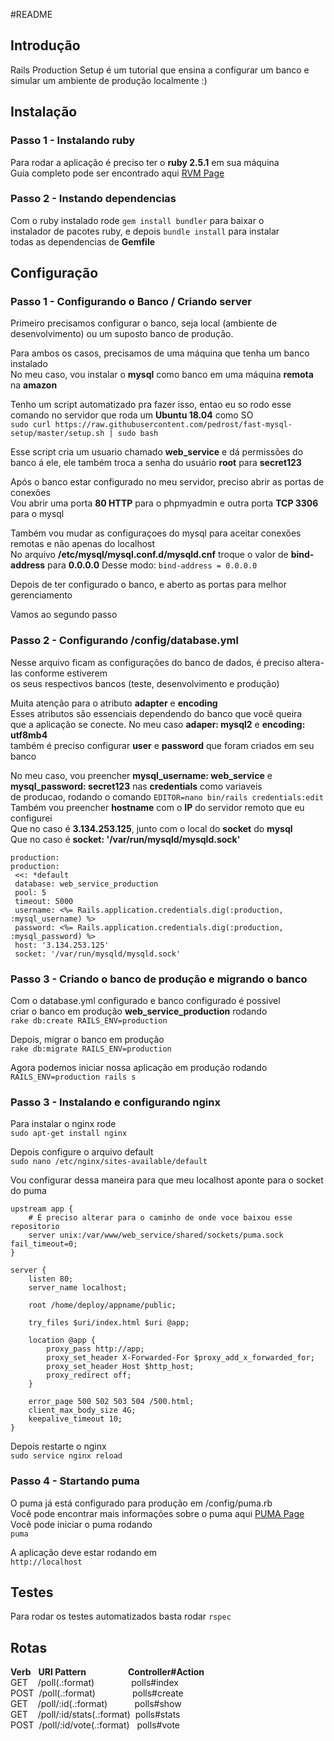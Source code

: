 #README

## Introdução

Rails Production Setup é um tutorial que ensina a configurar um banco e simular um ambiente de produção localmente :)

## Instalação

### Passo 1 - Instalando ruby

Para rodar a aplicação é preciso ter o **ruby 2.5.1** em sua máquina  
Guia completo pode ser encontrado aqui [RVM Page](https://rvm.io/) 

### Passo 2 - Instando dependencias

Com o ruby instalado rode `gem install bundler` para baixar o  
instalador de pacotes ruby, e depois `bundle install` para instalar  
todas as dependencias de **Gemfile**  

## Configuração

### Passo 1 - Configurando o Banco / Criando server

Primeiro precisamos configurar o banco, seja local (ambiente de desenvolvimento) ou um suposto banco de produção.  

Para ambos os casos, precisamos de uma máquina que tenha um banco instalado  
No meu caso, vou instalar o **mysql** como banco em uma máquina **remota** na **amazon**  

Tenho um script automatizado pra fazer isso, entao eu so rodo esse comando no servidor que roda um **Ubuntu 18.04** como SO  
```sudo curl https://raw.githubusercontent.com/pedrost/fast-mysql-setup/master/setup.sh | sudo bash```

Esse script cria um usuario chamado **web_service** e dá permissões do banco á ele, ele também troca a senha do usuário **root** para **secret123**

Após o banco estar configurado no meu servidor, preciso abrir as portas de conexões  
Vou abrir uma porta **80 HTTP** para o phpmyadmin e outra porta **TCP 3306** para o mysql

Também vou mudar as configuraçoes do mysql para aceitar conexões remotas e não apenas do localhost  
No arquivo **/etc/mysql/mysql.conf.d/mysqld.cnf** troque o valor de **bind-address** para **0.0.0.0**
Desse modo: `bind-address = 0.0.0.0`

Depois de ter configurado o banco, e aberto as portas para melhor gerenciamento  

Vamos ao segundo passo  

### Passo 2 - Configurando /config/database.yml

Nesse arquivo ficam as configurações do banco de dados, é preciso altera-las conforme estiverem  
os seus respectivos bancos (teste, desenvolvimento e produção)  

Muita atenção para o atributo **adapter** e **encoding**  
Esses atributos são essenciais dependendo do banco que você queira  
que a aplicação se conecte. No meu caso **adaper: mysql2** e **encoding: utf8mb4**  
também é preciso configurar **user** e **password** que foram criados em seu banco  

No meu caso, vou preencher **mysql_username: web_service** e **mysql_password: secret123** nas **credentials** como variaveis  
de producao, rodando o comando `EDITOR=nano bin/rails credentials:edit`  
Também vou preencher **hostname** com o **IP** do servidor remoto que eu configurei  
Que no caso é **3.134.253.125**, junto com o local do **socket** do **mysql**  
Que no caso é **socket: '/var/run/mysqld/mysqld.sock'**  

```
production:
production:
 <<: *default
 database: web_service_production
 pool: 5
 timeout: 5000
 username: <%= Rails.application.credentials.dig(:production, :mysql_username) %>
 password: <%= Rails.application.credentials.dig(:production, :mysql_password) %>
 host: '3.134.253.125'
 socket: '/var/run/mysqld/mysqld.sock'
```

### Passo 3 - Criando o banco de produção e migrando o banco

Com o database.yml configurado e banco configurado é possivel  
criar o banco em produção **web_service_production** rodando  
```rake db:create RAILS_ENV=production```

Depois, migrar o banco em produção  
```rake db:migrate RAILS_ENV=production```

Agora podemos iniciar nossa aplicação em produção rodando   
```RAILS_ENV=production rails s```

### Passo 3 - Instalando e configurando nginx

Para instalar o nginx rode  
```sudo apt-get install nginx```

Depois configure o arquivo default  
```sudo nano /etc/nginx/sites-available/default```

Vou configurar dessa maneira para que meu localhost aponte para o socket do puma  

```
upstream app {
    # É preciso alterar para o caminho de onde voce baixou esse repositorio
    server unix:/var/www/web_service/shared/sockets/puma.sock fail_timeout=0;
}

server {
    listen 80;
    server_name localhost;

    root /home/deploy/appname/public;

    try_files $uri/index.html $uri @app;

    location @app {
        proxy_pass http://app;
        proxy_set_header X-Forwarded-For $proxy_add_x_forwarded_for;
        proxy_set_header Host $http_host;
        proxy_redirect off;
    }

    error_page 500 502 503 504 /500.html;
    client_max_body_size 4G;
    keepalive_timeout 10;
}
```

Depois restarte o nginx  
```sudo service nginx reload```

### Passo 4 - Startando puma

O puma já está configurado para produção em /config/puma.rb  
Você pode encontrar mais informações sobre o puma aqui [PUMA Page](https://rvm.io/)  
Você pode iniciar o puma rodando  
```puma```

A aplicação deve estar rodando em  
```http://localhost```

## Testes

Para rodar os testes automatizados basta rodar ```rspec```  

## Rotas

**Verb**&nbsp;&nbsp;&nbsp;**URI&nbsp;Pattern**&nbsp;&nbsp;&nbsp;&nbsp;&nbsp;&nbsp;&nbsp;&nbsp;&nbsp;&nbsp;&nbsp;&nbsp;&nbsp;&nbsp;&nbsp;&nbsp;&nbsp;**Controller#Action**  
GET&nbsp;&nbsp;&nbsp;&nbsp;/poll(.:format)&nbsp;&nbsp;&nbsp;&nbsp;&nbsp;&nbsp;&nbsp;&nbsp;&nbsp;&nbsp;&nbsp;&nbsp;&nbsp;&nbsp;&nbsp;polls#index   
POST&nbsp;&nbsp;/poll(.:format)&nbsp;&nbsp;&nbsp;&nbsp;&nbsp;&nbsp;&nbsp;&nbsp;&nbsp;&nbsp;&nbsp;&nbsp;&nbsp;&nbsp;&nbsp;polls#create   
GET&nbsp;&nbsp;&nbsp;&nbsp;/poll/:id(.:format)&nbsp;&nbsp;&nbsp;&nbsp;&nbsp;&nbsp;&nbsp;&nbsp;&nbsp;&nbsp;&nbsp;polls#show   
GET&nbsp;&nbsp;&nbsp;&nbsp;/poll/:id/stats(.:format)&nbsp;&nbsp;polls#stats  
POST&nbsp;&nbsp;/poll/:id/vote(.:format)&nbsp;&nbsp;&nbsp;polls#vote  
